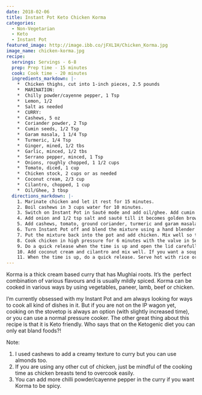 ```yaml
---
date: 2018-02-06
title: Instant Pot Keto Chicken Korma
categories:
  - Non-Vegetarian
  - Keto
  - Instant Pot
featured_image: http://image.ibb.co/jFXL1H/Chicken_Korma.jpg
image_name: chicken-korma.jpg
recipe:
  servings: Servings - 6-8
  prep: Prep time - 15 minutes
  cook: Cook time - 20 minutes
  ingredients_markdown: |-
    *  Chicken thighs, cut into 1-inch pieces, 2.5 pounds       
    *  MARINATION:
    *  Chilly powder/cayenne pepper, 1 Tsp
    *  Lemon, 1/2
    *  Salt as needed
    *  CURRY:
    *  Cashews, 5 oz
    *  Coriander powder, 2 Tsp
    *  Cumin seeds, 1/2 Tsp
    *  Garam masala, 1 1/4 Tsp
    *  Turmeric, 1/4 Tsp
    *  Ginger, mined, 1/2 tbs
    *  Garlic, minced, 1/2 tbs
    *  Serrano pepper, minced, 1 Tsp
    *  Onions, roughly chopped, 1 1/2 cups
    *  Tomato, diced, 1 cup
    *  Chicken stock, 2 cups or as needed
    *  Coconut cream, 2/3 cup
    *  Cilantro, chopped, 1 cup
    *  Oil/Ghee, 3 tbsp
  directions_markdown: |-
    1. Marinate chicken and let it rest for 15 minutes.
    2. Boil cashews in 3 cups water for 10 minutes.
    3. Switch on Instant Pot in Sauté mode and add oil/ghee. Add cumin seeds, ginger, garlic and serrano pepper. Let it fry for 30 seconds.
    4. Add onion and 1/2 tsp salt and sauté till it becomes golden brown, about 3-4 minutes.
    5. Add cashews, tomato, ground coriander, turmeric and garam masala and mix well. Let the mixture sauté until oil starts separating, about 3 minutes. 
    6. Turn Instant Pot off and blend the mixture using a hand blender or in a blender. 
    7. Put the mixture back into the pot and add chicken. Mix well so that chicken pieces are coated evenly. 
    8. Cook chicken in high pressure for 6 minutes with the valve in Sealing position.
    9. Do a quick release when the time is up and open the lid carefully. 
    10. Add coconut cream and cilantro and mix well. If you want a soupy consistency, add more chicken stock too. Close the lid and cook on high pressure for 3 minutes. Valve should be in the Sealing position.
    11. When the time is up, do a quick release. Serve hot with rice or chapati or just relish it as a stew.
---
```

Korma is a thick cream based curry that has Mughlai roots. It’s the  perfect combination of various flavours and is usually mildly spiced. Korma can be cooked in various ways by using vegetables, paneer, lamb, beef or chicken.

I’m currently obsessed with my Instant Pot and am always looking for ways to cook all kind of dishes in it. But if you are not on the IP wagon yet, cooking on the stovetop is always an option (with slightly increased time), or you can use a normal pressure cooker. The other great thing about this recipe is that it is Keto friendly. Who says that on the Ketogenic diet you can only eat bland foods?!

Note:
1. I used cashews to add a creamy texture to curry but you can use almonds too.
2. If you are using any other cut of chicken, just be mindful of the cooking time as chicken breasts tend to overcook easily. 
3. You can add more chilli powder/cayenne pepper in the curry if you want Korma to be spicy.
